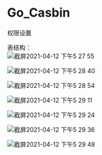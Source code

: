 # Go_Casbin
权限设置

表结构：  
![截屏2021-04-12 下午5 27 55](https://user-images.githubusercontent.com/46787783/114372706-6bcdcc80-9bb4-11eb-91e1-2a5b82c6a3d9.png)  

![截屏2021-04-12 下午5 28 40](https://user-images.githubusercontent.com/46787783/114372787-86a04100-9bb4-11eb-80ff-8c26c0236d39.png)  

![截屏2021-04-12 下午5 28 54](https://user-images.githubusercontent.com/46787783/114372818-8f911280-9bb4-11eb-97fd-37505b9eaf75.png)  

![截屏2021-04-12 下午5 29 11](https://user-images.githubusercontent.com/46787783/114372860-991a7a80-9bb4-11eb-92c6-337e2dd8aa74.png)  

![截屏2021-04-12 下午5 29 24](https://user-images.githubusercontent.com/46787783/114372896-a172b580-9bb4-11eb-9ad9-0297b20c13ec.png)  

![截屏2021-04-12 下午5 29 36](https://user-images.githubusercontent.com/46787783/114372918-a8012d00-9bb4-11eb-9fb1-e3752a90502d.png)  

![截屏2021-04-12 下午5 29 48](https://user-images.githubusercontent.com/46787783/114372940-af283b00-9bb4-11eb-96aa-49caa2f0e05b.png)  
